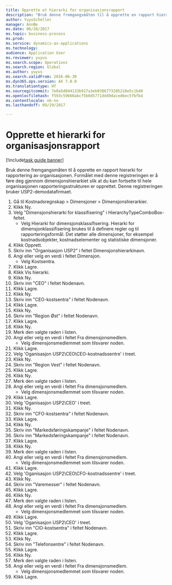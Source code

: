 ```yaml
--- 
title: Opprette et hierarki for organisasjonsrapport
description: "Bruk denne fremgangsmåten til å opprette en rapport hierarki for rapportering av organisasjonen."
author: YuyuScheller
manager: AnnBe
ms.date: 06/28/2017
ms.topic: business-process
ms.prod: 
ms.service: dynamics-ax-applications
ms.technology: 
audience: Application User
ms.reviewer: yuyus
ms.search.scope: Operations
ms.search.region: Global
ms.author: yuyus
ms.search.validFrom: 2016-06-30
ms.dyn365.ops.version: AX 7.0.0
ms.translationtype: HT
ms.sourcegitcommit: 7e0a5d044133b917a3eb9386773205218e5c1b40
ms.openlocfilehash: f593c59660abcf5b0d5771ddd9daced6ec5fbfb4
ms.contentlocale: nb-no
ms.lasthandoff: 09/29/2017

---
```

# <a name="create-an-organization-report-hierarchy"></a>Opprette et hierarki for organisasjonsrapport

[!include[task guide banner](../../includes/task-guide-banner.md)]

Bruk denne fremgangsmåten til å opprette en rapport hierarki for rapportering av organisasjonen. Formålet med denne registreringen er å føre deg gjennom dimensjonshierarkiet slik at du kan fortsette til hele organisasjonen rapporteringsstrukturen er opprettet. Denne registreringen bruker USP2-demodatafirmaet.

1. Gå til Kostnadsregnskap > Dimensjoner > Dimensjonshierarkier.
2. Klikk Ny.
3. Velg "Dimensjonshierarki for klassifisering" i HierarchyTypeComboBox-feltet.
    * Velg Hierarki for dimensjonsklassifisering. Hierarki for dimensjonklassifisering brukes til å definere regler og til rapporteringsformål. Det støtter alle dimensjoner, for eksempel kostnadsobjekter, kostnadselementer og statistiske dimensjoner.  
4. Klikk Opprett.
5. Skriv inn "Organisasjon USP2" i feltet Dimensjonshierarkinavn.
6. Angi eller velg en verdi i feltet Dimensjon.
    * Velg Kostsentra.  
7. Klikk Lagre.
8. Klikk Vis hierarki.
9. Klikk Ny.
10. Skriv inn "CEO" i feltet Nodenavn.
11. Klikk Lagre.
12. Klikk Ny.
13. Skriv inn "CEO-kostsentra" i feltet Nodenavn.
14. Klikk Lagre.
15. Klikk Ny.
16. Skriv inn "Region Øst" i feltet Nodenavn.
17. Klikk Lagre.
18. Klikk Ny.
19. Merk den valgte raden i listen.
20. Angi eller velg en verdi i feltet Fra dimensjonsmedlem.
    * Velg dimensjonsmedlemmet som tilsvarer noden.  
21. Klikk Lagre.
22. Velg 'Oganisasjon USP2\CEO\CEO-kostnadssentre' i treet.
23. Klikk Ny.
24. Skriv inn "Region Vest" i feltet Nodenavn.
25. Klikk Lagre.
26. Klikk Ny.
27. Merk den valgte raden i listen.
28. Angi eller velg en verdi i feltet Fra dimensjonsmedlem.
    * Velg dimensjonsmedlemmet som tilsvarer noden.  
29. Klikk Lagre.
30. Velg 'Oganisasjon USP2\CEO' i treet.
31. Klikk Ny.
32. Skriv inn "CFO-kostsentra" i feltet Nodenavn.
33. Klikk Lagre.
34. Klikk Ny.
35. Skriv inn "Markedsføringskampanje" i feltet Nodenavn.
36. Skriv inn "Markedsføringskampanje" i feltet Nodenavn.
37. Klikk Lagre.
38. Klikk Ny.
39. Merk den valgte raden i listen.
40. Angi eller velg en verdi i feltet Fra dimensjonsmedlem.
    * Velg dimensjonsmedlemmet som tilsvarer noden.  
41. Klikk Lagre.
42. Velg 'Oganisasjon USP2\CEO\CFO-kostnadssentre' i treet.
43. Klikk Ny.
44. Skriv inn "Varemesser" i feltet Nodenavn.
45. Klikk Lagre.
46. Klikk Ny.
47. Merk den valgte raden i listen.
48. Angi eller velg en verdi i feltet Fra dimensjonsmedlem.
    * Velg dimensjonsmedlemmet som tilsvarer noden.  
49. Klikk Lagre.
50. Velg 'Oganisasjon USP2\CEO' i treet.
51. Skriv inn "CIO-kostsentra" i feltet Nodenavn.
52. Klikk Lagre.
53. Klikk Ny.
54. Skriv inn "Telefonsentre" i feltet Nodenavn.
55. Klikk Lagre.
56. Klikk Ny.
57. Merk den valgte raden i listen.
58. Angi eller velg en verdi i feltet Fra dimensjonsmedlem.
    * Velg dimensjonsmedlemmet som tilsvarer noden.  
59. Klikk Lagre.


